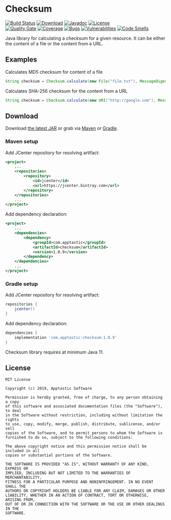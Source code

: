 Checksum
==========

[![Build Status](https://travis-ci.org/w3stling/checksum.svg?branch=master)](https://travis-ci.org/w3stling/checksum)
[![Download](https://api.bintray.com/packages/apptastic/maven-repo/checksum/images/download.svg)](https://bintray.com/apptastic/maven-repo/checksum/_latestVersion)
[![Javadoc](https://img.shields.io/badge/javadoc-1.0.9-blue.svg)](https://w3stling.github.io/checksum/javadoc/1.0.9)
[![License](http://img.shields.io/:license-MIT-blue.svg?style=flat-round)](http://apptastic-software.mit-license.org)   
[![Quality Gate](https://sonarcloud.io/api/project_badges/measure?project=com.apptastic%3Achecksum&metric=alert_status)](https://sonarcloud.io/dashboard?id=com.apptastic%3Achecksum)
[![Coverage](https://sonarcloud.io/api/project_badges/measure?project=com.apptastic%3Achecksum&metric=coverage)](https://sonarcloud.io/component_measures?id=com.apptastic%3Achecksum&metric=Coverage)
[![Bugs](https://sonarcloud.io/api/project_badges/measure?project=com.apptastic%3Achecksum&metric=bugs)](https://sonarcloud.io/component_measures?id=com.apptastic%3Achecksum&metric=bugs)
[![Vulnerabilities](https://sonarcloud.io/api/project_badges/measure?project=com.apptastic%3Achecksum&metric=vulnerabilities)](https://sonarcloud.io/component_measures?id=com.apptastic%3Achecksum&metric=vulnerabilities)
[![Code Smells](https://sonarcloud.io/api/project_badges/measure?project=com.apptastic%3Achecksum&metric=code_smells)](https://sonarcloud.io/component_measures?id=com.apptastic%3Achecksum&metric=code_smells)

Java library for calculating a checksum for a given resource. It can be either the content of a file or the content from a URL. 

Examples
--------
Calculates MD5 checksum for content of a file 
```java
String checksum = Checksum.calculate(new File("file.txt"), MessageDigest.getInstance("MD5"));
```

Calculates SHA-256 checksum for the content from a URL 
```java
String checksum = Checksum.calculate(new URI("http://google.com"), MessageDigest.getInstance("SHA-256"));
```


Download
--------

Download [the latest JAR][1] or grab via [Maven][2] or [Gradle][3].

### Maven setup
Add JCenter repository for resolving artifact:
```xml
<project>
    ...
    <repositories>
        <repository>
            <id>jcenter</id>
            <url>https://jcenter.bintray.com</url>
        </repository>
    </repositories>
    ...
</project>
```

Add dependency declaration:
```xml
<project>
    ...
    <dependencies>
        <dependency>
            <groupId>com.apptastic</groupId>
            <artifactId>checksum</artifactId>
            <version>1.0.9</version>
        </dependency>
    </dependencies>
    ...
</project>
```

### Gradle setup
Add JCenter repository for resolving artifact:
```groovy
repositories {
    jcenter()
}
```

Add dependency declaration:
```groovy
dependencies {
    implementation 'com.apptastic:checksum:1.0.9'
}
```

Checksum library requires at minimum Java 11.

License
-------

    MIT License
    
    Copyright (c) 2019, Apptastic Software
    
    Permission is hereby granted, free of charge, to any person obtaining a copy
    of this software and associated documentation files (the "Software"), to deal
    in the Software without restriction, including without limitation the rights
    to use, copy, modify, merge, publish, distribute, sublicense, and/or sell
    copies of the Software, and to permit persons to whom the Software is
    furnished to do so, subject to the following conditions:
    
    The above copyright notice and this permission notice shall be included in all
    copies or substantial portions of the Software.
    
    THE SOFTWARE IS PROVIDED "AS IS", WITHOUT WARRANTY OF ANY KIND, EXPRESS OR
    IMPLIED, INCLUDING BUT NOT LIMITED TO THE WARRANTIES OF MERCHANTABILITY,
    FITNESS FOR A PARTICULAR PURPOSE AND NONINFRINGEMENT. IN NO EVENT SHALL THE
    AUTHORS OR COPYRIGHT HOLDERS BE LIABLE FOR ANY CLAIM, DAMAGES OR OTHER
    LIABILITY, WHETHER IN AN ACTION OF CONTRACT, TORT OR OTHERWISE, ARISING FROM,
    OUT OF OR IN CONNECTION WITH THE SOFTWARE OR THE USE OR OTHER DEALINGS IN THE
    SOFTWARE.


[1]: https://bintray.com/apptastic/maven-repo/checksum/_latestVersion
[2]: https://maven.apache.org
[3]: https://gradle.org